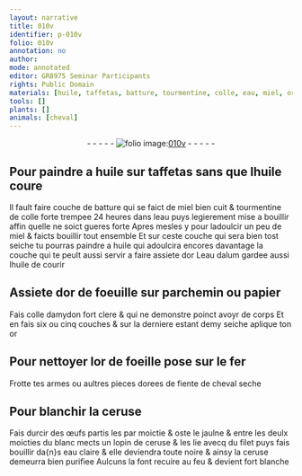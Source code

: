 ```yaml
---
layout: narrative
title: 010v
identifier: p-010v
folio: 010v
annotation: no
author:
mode: annotated
editor: GR8975 Seminar Participants
rights: Public Domain
materials: [huile, taffetas, batture, tourmentine, colle, eau, miel, or, eau dalum, parchemin, papier, amydon, fer, fiente de cheval seche, ceruse, œufs, jaulne, filet, eau claire]
tools: []
plants: []
animals: [cheval]
---
```


<div class="folio" align="center">- - - - - <a href="http://gallica.bnf.fr/ark:/12148/btv1b10500001g/f26.image" target="_blank"><img src="https://cu-mkp.github.io/2017-workshop-edition/assets/photo-icon.png" alt="folio image: " style="display:inline-block; margin-bottom:-3px;"/>010v</a> - - - - - </div>    

## Pour paindre a <span class="m">huile</span> sur <span class="m">taffetas</span> sans que l<span class="m">huile</span> coure

 
Il fault faire couche de <span class="m">batture</span> qui se faict de miel bien cuit & <span class="m">tourmentine</span> de <span class="m">colle</span> forte trempee 24 heures dans l<span class="m">eau</span> puys legierement mise a bouillir affin quelle ne soict gueres forte Apres mesles y pour ladoulcir un peu de <span class="m">miel</span> & faicts bouillir tout ensemble Et sur ceste couche qui sera bien tost seiche tu pourras paindre a <span class="m">huile</span> qui adoulcira encores davantage la couche qui te peult aussi servir a faire assiete d<span class="m">or</span> L<span class="m">eau dalum</span> gardee aussi l<span class="m">huile</span> de courir
    

## Assiete d<span class="m">or</span> de foeuille sur <span class="m">parchemin</span> ou <span class="m">papier</span>

 
Fais colle d<span class="m">amydon</span> fort clere & qui ne demonstre poinct avoyr de corps Et en fais six ou cinq couches & sur la derniere estant demy seiche aplique ton <span class="m">or</span>
    

## Pour nettoyer l<span class="m">or</span> de foeille pose sur le <span class="m">fer</span>

 
Frotte tes armes ou aultres pieces dorees de <span class="m">fiente de <span class="al">cheval</span> seche</span>
    

## Pour blanchir la <span class="m">ceruse</span>

 
Fais durcir des <span class="m">œufs</span> partis les par moictie & oste le <span class="m">jaulne</span> & entre les deulx moicties du blanc mects un lopin de <span class="m">ceruse</span> & les lie avecq du <span class="m">filet</span> puys fais bouillir da{n}s <span class="m">eau claire</span> & elle deviendra toute noire & ainsy la <span class="m">ceruse</span> demeurra bien purifiee Aulcuns la font recuire au feu & devient fort blanche
 